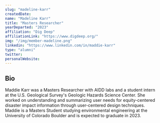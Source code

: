 ```yaml
---
slug: "madeline-karr"
createdDate:
name: "Madeline Karr"
title: "Masters Researcher"
yearDeparted: "2023"
affiliation: "Dig Deep"
affiliationLink: "https://www.digdeep.org/"
img: "/img/member-madeline.png"
linkedin: "https://www.linkedin.com/in/maddie-karr"
type: "alumni"
twitter: 
personalWebsite: 
---
```

## Bio

Maddie Karr was a Masters Researcher with AIDD labs and a student intern at the U.S. Geological Survey's Geologic Hazards Science Center.
She worked on understanding and summarizing user needs for equity-centered disaster impact information through user-centered design techniques.
Maddie is a Masters Student studying environmental engineering at the University of Colorado Boulder and is expected to graduate in 2023.
